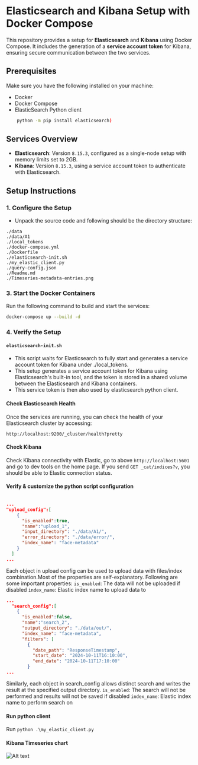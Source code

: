 # Elasticsearch and Kibana Setup with Docker Compose

This repository provides a setup for **Elasticsearch** and **Kibana** using Docker Compose. It includes the generation of a **service account token** for Kibana, ensuring secure communication between the two services.

## Prerequisites

Make sure you have the following installed on your machine:
- Docker
- Docker Compose
- ElasticSearch Python client 
```bash
    python -m pip install elasticsearch)
```
## Services Overview

- **Elasticsearch**: Version `8.15.3`, configured as a single-node setup with memory limits set to 2GB.
- **Kibana**: Version `8.15.3`, using a service account token to authenticate with Elasticsearch.

## Setup Instructions

### 1. Configure the Setup

- Unpack the source code and following should be the directory structure:
```
./data
./data/A1
./local_tokens
./docker-compose.yml
./Dockerfile
./elasticsearch-init.sh
./my_elastic_client.py
./query-config.json
./Readme.md
./Timeseries-metadata-entries.png
```

### 3. Start the Docker Containers

Run the following command to build and start the services:

```bash
docker-compose up --build -d
```

### 4. Verify the Setup

#### `elasticsearch-init.sh`
- This script waits for Elasticsearch to fully start and generates a service account token for Kibana under ./local_tokens.
- This setup generates a service account token for Kibana using Elasticsearch's built-in tool, and the token is stored in a shared volume between the Elasticsearch and Kibana containers.
- This service token is then also used by elasticsearch python client.

#### Check Elasticsearch Health

Once the services are running, you can check the health of your Elasticsearch cluster by accessing:

```
http://localhost:9200/_cluster/health?pretty
```

#### Check Kibana

Check Kibana connectivity with Elastic, go to above ```http://localhost:5601``` and go to dev tools on the home page. If you send ```GET _cat/indices?v```, you should be able to Elastic connection status.

#### Verify & customize the python script configuration
```json

...
"upload_config":[
    {
      "is_enabled":true,
      "name":"upload_1",
      "input_directory": "./data/A1/",
      "error_directory": "./data/error/",
      "index_name": "face-metadata"
    }
  ]
...
```
Each object in upload config can be used to upload data with files/index combination.Most of the properties are self-explanatory. Following are some important properties:
```is_enabled```: The data will not be uploaded if disabled
```index_name```: Elastic index name to upload data to

```json
...
  "search_config":[
    {
      "is_enabled":false,
      "name":"search_2",
      "output_directory": "./data/out/",
      "index_name": "face-metadata",
      "filters": [
        {
          "date_path": "ResponseTimestamp",
          "start_date": "2024-10-11T16:10:00",
          "end_date": "2024-10-11T17:10:00"
        }
...
```
Similarly, each object in search_config allows distinct search and writes the result at the specified output directory.
```is_enabled```: The search will not be performed and results will not be saved if disabled
```index_name```: Elastic index name to perform search on

#### Run python client

Run ```python .\my_elastic_client.py``` 

#### Kibana Timeseries chart
![Alt text](./Timeseries-metadata-entries.png)